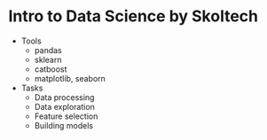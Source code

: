 # Intro to Data Science by Skoltech

- Tools
  - pandas
  - sklearn
  - catboost
  - matplotlib, seaborn
- Tasks
  - Data processing
  - Data exploration
  - Feature selection
  - Building models
